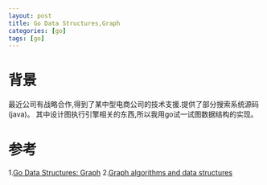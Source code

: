```yaml
---
layout: post
title: Go Data Structures,Graph
categories: [go]
tags: [go]
---
```


# 背景
最近公司有战略合作,得到了某中型电商公司的技术支援.提供了部分搜索系统源码(java)。
其中设计图执行引擎相关的东西,所以我用go试一试图数据结构的实现。

# 参考
1.[Go Data Structures: Graph](https://flaviocopes.com/golang-data-structure-graph/)
2.[Graph algorithms and data structures](https://github.com/yourbasic/graph/blob/master/graph.go)